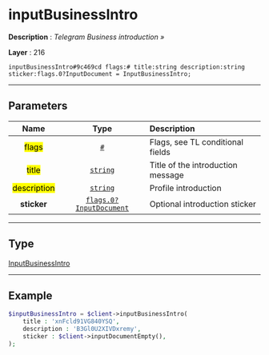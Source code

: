 # inputBusinessIntro

**Description** : *Telegram Business introduction &raquo;*

**Layer** : 216

```tl
inputBusinessIntro#9c469cd flags:# title:string description:string sticker:flags.0?InputDocument = InputBusinessIntro;
```

---

## Parameters

| Name | Type | Description |
| :---: | :---: | :--- |
| <mark>flags</mark> | [`#`](type/#) | Flags, see TL conditional fields |
| <mark>title</mark> | [`string`](type/string) | Title of the introduction message |
| <mark>description</mark> | [`string`](type/string) | Profile introduction |
| **sticker** | [`flags.0?InputDocument`](type/InputDocument) | Optional introduction sticker |

---

## Type

[InputBusinessIntro](type/InputBusinessIntro)

---

## Example

```php
$inputBusinessIntro = $client->inputBusinessIntro(
	title : 'xnFcld91VG840YSQ',
	description : 'B3Gl0U2XIVDxremy',
	sticker : $client->inputDocumentEmpty(),
);
```